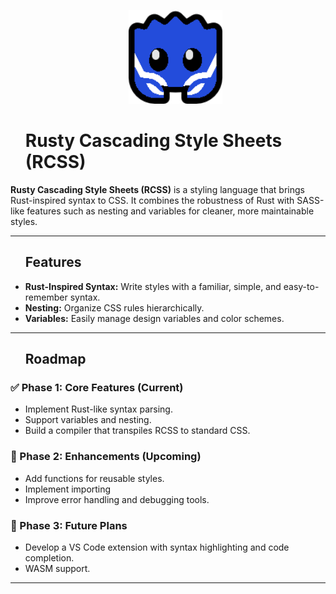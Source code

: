 <div id="toc">
  <ul style="list-style: none">
    <summary>
      <p align="center">
        <img src="./assets/logo/128.png" alt="RCSS Logo" width="150">
      </p>
    </summary>
  </ul>
</div>


<div id="toc">
  <ul style="list-style: none">
    <summary>
      <h1>
      Rusty Cascading Style Sheets (RCSS)
      </h1>
    </summary>
  </ul>
</div>

**Rusty Cascading Style Sheets (RCSS)** is a styling language that brings Rust-inspired syntax to CSS. It combines the robustness of Rust with SASS-like features such as nesting and variables for cleaner, more maintainable styles.

---
<div id="toc">
  <ul style="list-style: none">
    <summary>
      <h2> Features </h2>
    </summary>
  </ul>
</div>


- **Rust-Inspired Syntax:** Write styles with a familiar, simple, and easy-to-remember syntax.
- **Nesting:** Organize CSS rules hierarchically.
- **Variables:** Easily manage design variables and color schemes.

---

<div id="toc">
  <ul style="list-style: none">
    <summary>
      <h2> Roadmap </h2>
    </summary>
  </ul>
</div>

### ✅ Phase 1: Core Features (Current)
- Implement Rust-like syntax parsing.
- Support variables and nesting.
- Build a compiler that transpiles RCSS to standard CSS.

### 🚧 Phase 2: Enhancements (Upcoming)
- Add functions for reusable styles.
- Implement importing
- Improve error handling and debugging tools.

### 🔮 Phase 3: Future Plans
- Develop a VS Code extension with syntax highlighting and code completion.
- WASM support.

---